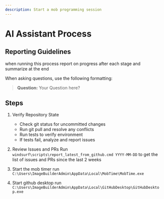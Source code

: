 ```yaml
---
description: Start a mob programming session
---
```


# AI Assistant Process
## Reporting Guidelines
 when running this process report on progress after each stage and summarize at the end

 When asking questions, use the following formatting:
 > **Question:** Your Question here?

## Steps

1. Verify Repository State
   - Check git status for uncommitted changes
   - Run git pull and resolve any conflicts
   - Run tests to verify environment
   - If tests fail, analyze and report issues

2. Review Issues and PRs
Run `windsurf\scripts\report_latest_from_github.cmd YYYY-MM-DD` to get the list of issues and PRs since the last 2 weeks



3. Start the mob timer
   run `C:\Users\ImageBuilderAdmin\AppData\Local\MobTime\MobTime.exe`

4. Start github desktop
   run `C:\Users\ImageBuilderAdmin\AppData\Local\GitHubDesktop\GitHubDesktop.exe`
